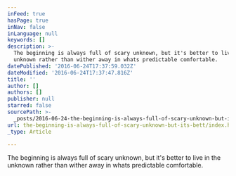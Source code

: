 ```yaml
---
inFeed: true
hasPage: true
inNav: false
inLanguage: null
keywords: []
description: >-
  The beginning is always full of scary unknown, but it's better to live in the
  unknown rather than wither away in whats predictable comfortable.
datePublished: '2016-06-24T17:37:59.032Z'
dateModified: '2016-06-24T17:37:47.816Z'
title: ''
author: []
authors: []
publisher: null
starred: false
sourcePath: >-
  _posts/2016-06-24-the-beginning-is-always-full-of-scary-unknown-but-its-bett.md
url: the-beginning-is-always-full-of-scary-unknown-but-its-bett/index.html
_type: Article

---
```

The beginning is always full of scary unknown, but it's better to live in the unknown rather than wither away in whats predictable comfortable.